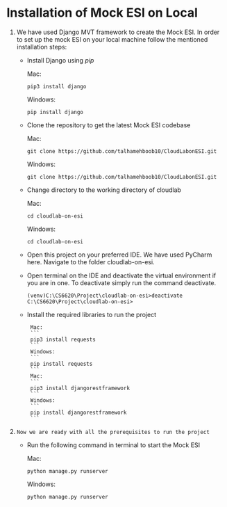 # Installation of Mock ESI on Local

1. We have used Django MVT framework to create the Mock ESI. 
In order to set up the mock ESI on your local machine follow the mentioned installation steps:

    -   Install Django using *pip*
    
        Mac: 
        ```
        pip3 install django
        ```
        Windows:
        ```
        pip install django
        ```
   -    Clone the repository to get the latest Mock ESI codebase
     
        Mac: 
        ```
        git clone https://github.com/talhamehboob10/CloudLabonESI.git
        ```
        Windows:
        ```
        git clone https://github.com/talhamehboob10/CloudLabonESI.git
        ```   
        
   -   Change directory to the working directory of cloudlab
    
        Mac: 
        ```
        cd cloudlab-on-esi
        ```
        Windows:
        ```
        cd cloudlab-on-esi
        ```  
        
   -    Open this project on your preferred IDE. We have used PyCharm here.
       Navigate to the folder cloudlab-on-esi.
       
   -    Open terminal on the IDE and deactivate the virtual environment if you are in one. To deactivate simply run the command deactivate.
    
           ```
           (venv)C:\CS6620\Project\cloudlab-on-esi>deactivate
           C:\CS6620\Project\cloudlab-on-esi>
           ```
        
   -   Install the required libraries to run the project
    
            Mac: 
            ```
            pip3 install requests
            ```
            Windows:
            ```
            pip install requests
            ```  
            Mac: 
            ```
            pip3 install djangorestframework
            ```
            Windows:
            ```
            pip install djangorestframework
            ```  
        
2.     Now we are ready with all the prerequisites to run the project

    -    Run the following command in terminal to start the Mock ESI 
        
            Mac: 
            ```
            python manage.py runserver
            ```
            
            Windows:
            ```
            python manage.py runserver
            ```  

